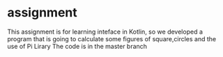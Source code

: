 # assignment

This assignment is for learning inteface in Kotlin, so we developed a program that is going to calculate some figures of square,circles and the use of Pi Lirary
 The code is in the master branch
